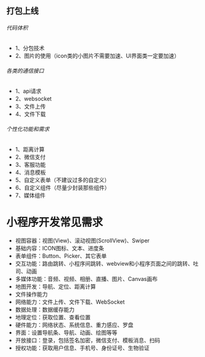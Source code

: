 ## 打包上线

###### 代码体积

- 1、分包技术
- 2、图片的使用（icon类的小图片不需要加速、UI界面类一定要加速）

###### 各类的通信接口

- 1、api请求
- 2、websocket
- 3、文件上传
- 4、文件下载

###### 个性化功能和需求

- 1、距离计算
- 2、微信支付
- 3、客服功能
- 4、消息模板
- 5、自定义表单（不建议过多的自定义）
- 6、自定义组件（尽量少封装那些组件）
- 7、媒体组件

# 小程序开发常见需求

- 视图容器：视图(View)、滚动视图(ScrollView)、Swiper
- 基础内容：ICON图标、文本、进度条
- 表单组件：Button、Picker、其它表单
- 交互功能：路由跳转、小程序间跳转、webview和小程序页面之间的跳转、吐司、动画
- 多媒体功能：音频、视频、相册、直播、图片、Canvas画布
- 地图开发：导航、定位、距离计算
- 文件操作能力
- 网络能力：文件上传、文件下载、WebSocket
- 数据处理：数据缓存能力
- 地理定位：获取位置、查看位置
- 硬件能力：网络状态、系统信息、重力感应、罗盘
- 界面：设置导航条、导航、动画、绘图等等
- 开放接口：登录，包括签名加密，微信支付、模板消息、扫码
- 授权功能：获取用户信息、手机号、身份证号、生物验证

